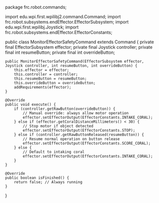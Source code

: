 package frc.robot.commands;

import edu.wpi.first.wpilibj2.command.Command;
import frc.robot.subsystems.endEffector.EffectorSubsystem;
import edu.wpi.first.wpilibj.Joystick;
import frc.robot.subsystems.endEffector.EffectorConstants;

public class MonitorEffectorSafetyCommand extends Command {
    private final EffectorSubsystem effector;
    private final Joystick controller;
    private final int resumeButton;
    private final int overrideButton;

    public MonitorEffectorSafetyCommand(EffectorSubsystem effector, Joystick controller, int resumeButton, int overrideButton) {
        this.effector = effector;
        this.controller = controller;
        this.resumeButton = resumeButton;
        this.overrideButton = overrideButton;
        addRequirements(effector);
    }

    @Override
    public void execute() {
        if (controller.getRawButton(overrideButton)) {
            // Manual override: always allow motor operation
            effector.setEffectorOutput(EffectorConstants.INTAKE_CORAL);
        } else if (effector.getCoralDistanceMillimeters() < 30) {
            // Stop motor if object detected
            effector.setEffectorOutput(EffectorConstants.STOP);
        } else if (controller.getRawButtonReleased(resumeButton)) {
            // Resume normal operation on button release
            effector.setEffectorOutput(EffectorConstants.SCORE_CORAL);
        } else {
            // Default to intaking coral
            effector.setEffectorOutput(EffectorConstants.INTAKE_CORAL);
        }
    }

    @Override
    public boolean isFinished() {
        return false; // Always running
    }
}
